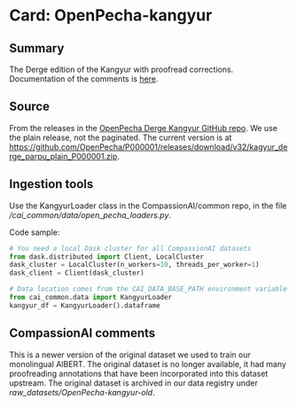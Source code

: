 # Card: OpenPecha-kangyur

## Summary

The Derge edition of the Kangyur with proofread corrections. Documentation of the comments is [here](https://github.com/OpenPecha/P000001/blob/master/docs/README.md).

## Source

From the releases in the [OpenPecha Derge Kangyur GitHub repo](https://github.com/OpenPecha/P000001). We use the plain release, not the paginated. The current version is at <https://github.com/OpenPecha/P000001/releases/download/v32/kagyur_derge_parpu_plain_P000001.zip>.

## Ingestion tools

Use the KangyurLoader class in the CompassionAI/common repo, in the file _/cai_common/data/open_pecha_loaders.py_.

Code sample:

```python
# You need a local Dask cluster for all CompassionAI datasets
from dask.distributed import Client, LocalCluster
dask_cluster = LocalCluster(n_workers=10, threads_per_worker=1)
dask_client = Client(dask_cluster)

# Data location comes from the CAI_DATA_BASE_PATH environment variable
from cai_common.data import KangyurLoader
kangyur_df = KangyurLoader().dataframe
```

## CompassionAI comments

This is a newer version of the original dataset we used to train our monolingual AlBERT. The original dataset is no longer available, it had many proofreading annotations that have been incorporated into this dataset upstream. The original dataset is archived in our data registry under _raw_datasets/OpenPecha-kangyur-old_.
